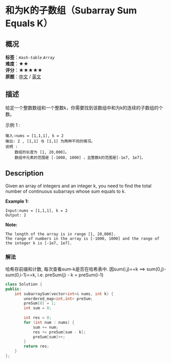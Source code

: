 # 和为K的子数组（Subarray Sum Equals K）
## 概况
**标签**：*`Hash-table`*  *`Array`*<br>
**难度**：★★<br>
**评分**：★★★★★<br>
**原题**：[中文](https://leetcode-cn.com/problems/subarray-sum-equals-k) / [英文](https://leetcode.com/problems/subarray-sum-equals-k)
## 描述
给定一个整数数组和一个整数k，你需要找到该数组中和为k的连续的子数组的个数。

示例 1 :
```
输入:nums = [1,1,1], k = 2
输出: 2 , [1,1] 与 [1,1] 为两种不同的情况。
说明 :
    数组的长度为 [1, 20,000]。
    数组中元素的范围是 [-1000, 1000] ，且整数k的范围是[-1e7, 1e7]。
```

## Description
Given an array of integers and an integer k, you need to find the total number of continuous subarrays whose sum equals to k.

**Example 1:**
```
Input:nums = [1,1,1], k = 2
Output: 2
```
**Note:**

    The length of the array is in range [1, 20,000].
    The range of numbers in the array is [-1000, 1000] and the range of the integer k is [-1e7, 1e7].

### 解法
哈希存前缀和计数, 每次查看sum-k是否在哈希表中. 因sum(i,j)==k ==> sum(0,j)-sum(0,i-1)==k, i.e. preSum(j) - k = preSum(i-1)
```c++
class Solution {
public:
    int subarraySum(vector<int>& nums, int k) {
        unordered_map<int,int> preSum;
        preSum[0] = 1;
        int sum = 0;
        
        int res = 0;
        for (int num : nums) {
            sum += num;
            res += preSum[sum - k];
            preSum[sum]++;
        }
        return res;
    }
};
```